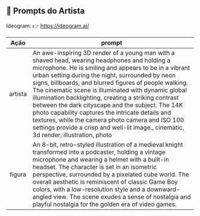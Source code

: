 ## 🧠 Prompts do Artista

Ideogram: 👉 https://ideogram.ai/

|   Ação   | prompt                                                                                                                                                                                                                                                                         |
| :------: | ------------------------------------------------------------------------------------------------------------------------------------------------------------------------------------------------------------------------------------------------------------------------------ |
|  artista  | An awe-inspiring 3D render of a young man with a shaved head, wearing headphones and holding a microphone. He is smiling and appears to be in a vibrant urban setting during the night, surrounded by neon signs, billboards, and blurred figures of people walking. The cinematic scene is illuminated with dynamic global illumination backlighting, creating a striking contrast between the dark cityscape and the subject. The 14K photo capability captures the intricate details and textures, while the camera photo camera and ISO 100 settings provide a crisp and well-lit image., cinematic, 3d render, illustration, photo     |                                
| figura | An 8-bit, retro-styled illustration of a medieval knight transformed into a podcaster, holding a vintage microphone and wearing a helmet with a built-in headset. The character is set in an isometric perspective, surrounded by a pixelated cube world. The overall aesthetic is reminiscent of classic Game Boy colors, with a low-resolution style and a downward-angled view. The scene exudes a sense of nostalgia and playful nostalgia for the golden era of video games. |

